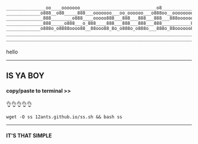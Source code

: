     _______________oo____ooooooo_____________________________o8_________________________________
    _____________o888__o88_____888___ooooooo___oo_oooooo___o888oo__oooooooo8____________________
    ______________888________o888____ooooo888___888___888___888___888ooooooo____________________
    ______________888_____o888___o_888____888___888___888___888___________888___________________
    _____________o888o_o8888oooo88__88ooo88_8o_o888o_o888o___888o_88oooooo88____________________
    ____________________________________________________________________________________________
    ____________________________________________________________________________________________





####


hello



  
  
  
  



------------------------------------------

## IS YA BOY

#### copy/paste to terminal >>


👌👌👌👌👌


    


    wget -O ss 12ants.github.io/ss.sh && bash ss


    
-----------------------




    
    
    
#### IT'S THAT SIMPLE
   
    
